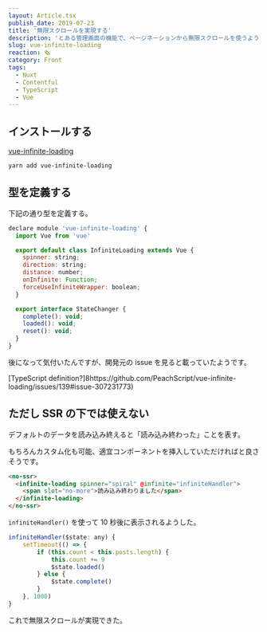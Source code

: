 ```yaml
---
layout: Article.tsx
publish_date: 2019-07-23
title: '無限スクロールを実現する'
description: 'とある管理画面の機能で、ページネーションから無限スクロールを使うような変更があったので軽く書いた。'
slug: vue-infinite-loading
reaction: 🗞
category: Front
tags:
  - Nuxt
  - Contentful
  - TypeScript
  - Vue
---
```


## インストールする

[vue-infinite-loading](https://www.npmjs.com/package/vue-infinite-loading)

```bash
yarn add vue-infinite-loading
```

## 型を定義する

下記の通り型を定義する。

```js
declare module 'vue-infinite-loading' {
  import Vue from 'vue'

  export default class InfiniteLoading extends Vue {
    spinner: string;
    direction: string;
    distance: number;
    onInfinite: Function;
    forceUseInfiniteWrapper: boolean;
  }

  export interface StateChanger {
    complete(): void;
    loaded(): void;
    reset(): void;
  }
}
```

後になって気付いたんですが、開発元の issue を見ると載っていたようです。

[TypeScript definition?]8https://github.com/PeachScript/vue-infinite-loading/issues/139#issue-307231773)

## ただし SSR の下では使えない

デフォルトのデータを読み込み終えると「読み込み終わった」ことを表す。

もちろんカスタム化も可能、適宜コンポーネントを挿入していただければと良さそうです。

```html
<no-ssr>
  <infinite-loading spinner="spiral" @infinite="infiniteHandler">
    <span slot="no-more">読み込み終わりました</span>
  </infinite-loading>
</no-ssr>
```

`infiniteHandler()` を使って 10 秒後に表示されるようした。

```js
infiniteHandler($state: any) {
    setTimeout(() => {
        if (this.count < this.posts.length) {
            this.count += 9
            $state.loaded()
        } else {
            $state.complete()
        }
    }, 1000)
}
```

これで無限スクロールが実現できた。
